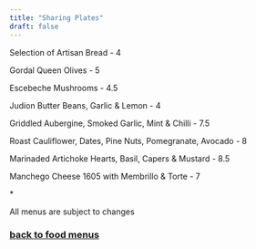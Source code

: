 ```yaml
---
title: "Sharing Plates"
draft: false
---
```

<!-- Specials This Week tile -->
<div class="tile food-menu-tile">
  <p>Selection of Artisan Bread - 4</p>
  <p>Gordal Queen Olives - 5</p>
  <p>Escebeche Mushrooms - 4.5</p>
  <p>Judion Butter Beans, Garlic & Lemon - 4</p>
  <p>Griddled Aubergine, Smoked Garlic, Mint & Chilli - 7.5</p>
  <p>Roast Cauliflower, Dates, Pine Nuts, Pomegranate, Avocado - 8</p>
  <p>Marinaded Artichoke Hearts, Basil, Capers & Mustard - 8.5</p>
  <p>Manchego Cheese 1605 with Membrillo & Torte - 7</p>
  <p>*</p>
  <p>All menus are subject to changes</p>
  <a href="/food-menus"><h3>back to food menus</h3></a>
</div>
